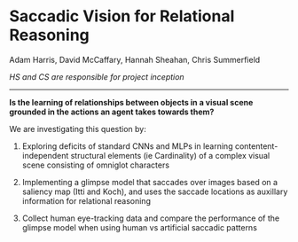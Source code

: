 Saccadic Vision for Relational Reasoning
===

Adam Harris, David McCaffary, Hannah Sheahan, Chris Summerfield

_HS and CS are responsible for project inception_

---

**Is the learning of relationships between objects in a visual scene grounded in the actions an agent takes towards them?**

We are investigating this question by:

1) Exploring deficits of standard CNNs and MLPs in learning contentent-independent structural elements (ie Cardinality) of a complex visual scene consisting of omniglot characters 

2) Implementing a glimpse model that saccades over images based on a saliency map (Itti and Koch), and uses the saccade locations as auxillary information for relational reasoning 

3) Collect human eye-tracking data and compare the performance of the glimpse model when using human vs artificial saccadic patterns
